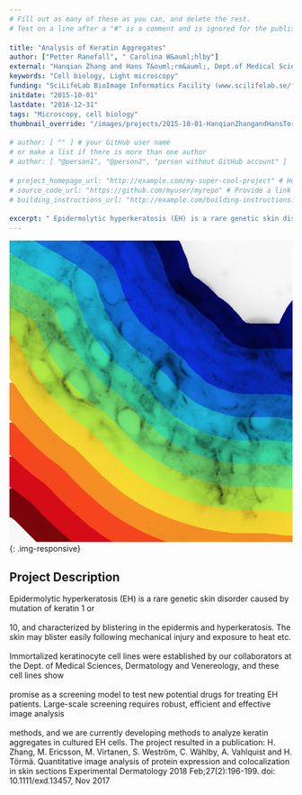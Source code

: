 ```yaml
---
# Fill out as many of these as you can, and delete the rest.
# Text on a line after a "#" is a comment and is ignored for the published page.

title: "Analysis of Keratin Aggregates"
author: ["Petter Ranefall", " Carolina W&auml;hlby"]
external: "Hanqian Zhang and Hans T&ouml;rm&auml;, Dept.of Medical Sciences, Dermatology and Venereology, KI"
keywords: "Cell biology, Light microscopy"
funding: "SciLifeLab BioImage Informatics Facility (www.scilifelab.se/facilities/bioimage-informatics)"
initdate: "2015-10-01"
lastdate: "2016-12-31"
tags: "Microscopy, cell biology"
thumbnail_override: "/images/projects/2015-10-01-HanqianZhangandHansTorma/588baa903c33c.png"

# author: [ "" ] # your GitHub user name
# or make a list if there is more than one author
# author: [ "@person1", "@person2", "person without GitHub account" ]

# project_homepage_url: "http://example.com/my-super-cool-project" # Homepage for this project
# source_code_url: "https://github.com/myuser/myrepo" # Provide a link to your code
# building_instructions_url: "http://example.com/building-instructions.pdf" # how to build the model out of LEGO (*not* how to build the source code)

excerpt: " Epidermolytic hyperkeratosis (EH) is a rare genetic skin disorder caused by mutation of keratin 1 or  10, and characterized by blistering in the epidermis and hyperkeratosis. The skin may blister eas..."
---
```


![Analysis of Keratin Aggregates](/images/projects/2015-10-01-HanqianZhangandHansTorma/588baa903c33c.png){: .img-responsive}
## Project Description
 Epidermolytic hyperkeratosis (EH) is a rare genetic skin disorder caused by mutation of keratin 1 or <br/><br/>10, and characterized by blistering in the epidermis and hyperkeratosis. The skin may blister easily following mechanical injury and exposure to heat etc. <br/><br/>Immortalized keratinocyte cell lines were established by our collaborators at the Dept. of Medical Sciences, Dermatology and Venereology, and these cell lines show <br/><br/>promise as a screening model to test new potential drugs for treating EH patients. Large-scale screening requires robust, efficient and effective image analysis <br/><br/>methods, and we are currently developing methods to analyze keratin aggregates in cultured EH cells. The project resulted in a publication: H. Zhang, M. Ericsson, M. Virtanen, S. Westr&ouml;m, C. W&auml;hlby, A. Vahlquist and H. T&ouml;rm&auml;. Quantitative image analysis of protein expression and colocalization in skin sections Experimental Dermatology 2018 Feb;27(2):196-199. doi: 10.1111/exd.13457, Nov 2017 
